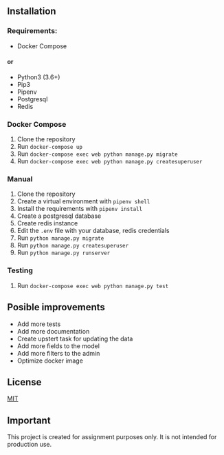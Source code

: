 ## Installation
### Requirements:
 - Docker Compose

#### or

   - Python3 (3.6+)
   - Pip3
   - Pipenv
   - Postgresql
   - Redis

### Docker Compose
1. Clone the repository
2. Run `docker-compose up`
3. Run `docker-compose exec web python manage.py migrate`
4. Run `docker-compose exec web python manage.py createsuperuser`

### Manual
1. Clone the repository
2. Create a virtual environment with `pipenv shell`
3. Install the requirements with `pipenv install`
4. Create a postgresql database
5. Create redis instance
6. Edit the `.env` file with your database, redis credentials
7. Run `python manage.py migrate`
8. Run `python manage.py createsuperuser`
9. Run `python manage.py runserver`

### Testing
1. Run `docker-compose exec web python manage.py test`

## Posible improvements
- Add more tests
- Add more documentation
- Create upstert task for updating the data
- Add more fields to the model
- Add more filters to the admin
- Optimize docker image

## License
[MIT](https://choosealicense.com/licenses/mit/)


## Important
This project is created for assignment purposes only. It is not intended for production use.